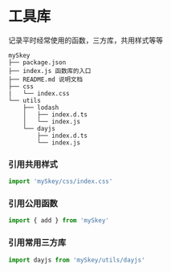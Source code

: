 # 工具库

记录平时经常使用的函数，三方库，共用样式等等

```
mySkey
├── package.json
├── index.js 函数库的入口
├── README.md 说明文档
├── css
|   └── index.css
└── utils
    ├── lodash
    │   ├── index.d.ts
    │   └── index.js
    └── dayjs
        ├── index.d.ts
        └── index.js
```

### 引用共用样式

```js
import 'mySkey/css/index.css'
```

### 引用公用函数

```js
import { add } from 'mySkey' 
```

### 引用常用三方库

```js
import dayjs from 'mySkey/utils/dayjs'
```